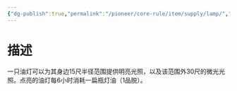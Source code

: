 ```yaml
---
{"dg-publish":true,"permalink":"/pioneer/core-rule/item/supply/lamp/","dgPassFrontmatter":true}
---
```


# 描述
一只油灯可以为其身边15尺半径范围提供明亮光照，以及该范围外30尺的微光光照。点亮的油灯每6小时消耗一扁瓶灯油（1品脱）。